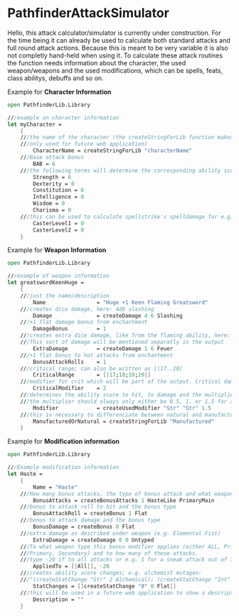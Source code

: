 # PathfinderAttackSimulator

Hello, this attack calculator/simulator is currently under construction.
For the time being it can already be used to calculate both standard attacks and full round attack actions.
Because this is meant to be very variable it is also not completly hand-held when using it.
To calculate these attack routines the function needs information about the character, the used weapon/weapons and the used modifications, 
which can be spells, feats, class abilitys, debuffs and so on.

Example for **Character Information** 

```fsharp
open PathfinderLib.Library

///example on character information
let myCharacter =
    {
	///the name of the character (the createStringForLib function makes it all upper case, 
	///only used for future web application)
        CharacterName = createStringForLib "characterName"
	///Base attack bonus
        BAB = 6
	///the following terms will determine the corresponding ability score **modifier**(!)
        Strength = 6
        Dexterity = 0
        Constitution = 0
        Intelligence = 0
        Wisdom = 0
        Charisma = 0
	///this can be used to calculate spellstrike's spelldamage for e.g. magus
		CasterLevel1 = 0
        CasterLevel2 = 0
    }
```

Example for **Weapon Information**

```fsharp
open PathfinderLib.Library

///example of weapon information
let greatswordKeenHuge =
    {
	///just the name/description
        Name                = "Huge +1 Keen Flaming Greatsword"
	///creates dice damage, here: 4d6 slashing
        Damage              = createDamage 4 6 Slashing
	///+1 flat damage bonus from enchantment
        DamageBonus         = 1
	///creates extra dice damage, like from the flaming ability, here: 1d6 Fire Damage. 
	///This sort of damage will be mentioned separatly in the output
        ExtraDamage         = createDamage 1 6 Feuer
	///+1 flat bonus to hot attacks from enchantment
        BonusAttackRolls    = 1
	///critical range; can also be written as [|17..20]
        CriticalRange       = [|17;18;19;20|]
	///modifier for crit which will be part of the output. Critical damage will not get calculated automatically yet.
        CriticalModifier    = 2
	///determines the ability score to hit, to damage and the multiplier to damage (in this order)
	///the multiplier should always only either be 0.5, 1. or 1.5 for a two-handed weapon.
        Modifier            = createUsedModifier "Str" "Str" 1.5
	///this is necessary to differenciate between natural and manufactured weapons (either "manufactured" or "natural")
        ManufacturedOrNatural = createStringForLib "Manufactured"
    }
```

Example for **Modification information**

```fsharp
open PathfinderLib.Library

///Example modification information
let Haste =
    {
        Name = "Haste"
	///How many bonus attacks, the type of bonus attack and what weapon should be used for it.
        BonusAttacks = createBonusAttacks 1 HasteLike PrimaryMain
	///bonus to attack roll to hit and the bonus type
        BonusAttackRoll = createBonus 1 Flat
	///bonus to attack damage and the bonus type
        BonusDamage = createBonus 0 Flat
	///extra damage as described under weapon (e.g. Elemental Fist)
        ExtraDamage = createDamage 0 0 Untyped
	///To what weapon type this bonus modifier applies (either ALL, PrimaryMain, 
	///Primary, Secondary) and to how many of these attacks.
	///type -20 if to all attacks or e.g. 1 for a sneak attack out of invisibility
        AppliedTo = [|All|], -20
	///creates ability score changes; e.g. alchemist mutagen: 
	///"(createStatChange "Str" 2 Alchemical); (createStatChange "Int" -2 Alchemical)"
        StatChanges = [|createStatChange "0" 0 Flat|]
	///this will be used in a future web application to show a descriptive tooltip
        Description = ""
    }

```